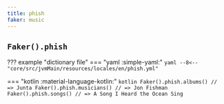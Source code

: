 ```yaml
---
title: phish
faker: music
---
```


## `Faker().phish`

??? example "dictionary file"
    === "yaml :simple-yaml:"
        ```yaml
        --8<-- "core/src/jvmMain/resources/locales/en/phish.yml"
        ```

=== "kotlin :material-language-kotlin:"
    ```kotlin
    Faker().phish.albums() // => Junta
    Faker().phish.musicians() // => Jon Fishman
    Faker().phish.songs() // => A Song I Heard the Ocean Sing
    ```
